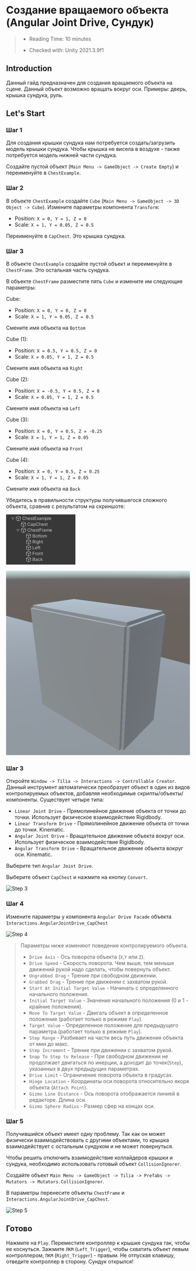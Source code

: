 # Создание вращаемого объекта (Angular Joint Drive, Сундук)

> * Reading Time: 10 minutes
>
> * Checked with: Unity 2021.3.9f1

## Introduction

Данный гайд предназначен для создания вращаемого объекта на сцене. 
Данный объект возможно вращать вокруг оси.
Примеры: дверь, крышка сундука, руль.

## Let's Start

### Шаг 1

Для создания крышки сундука нам потребуется создать/загрузить модель крышки сундука. 
Чтобы крышка не висела в воздухе - также потребуется модель нижней части сундука.

Создайте пустой объект (`Main Menu -> GameObject -> Create Empty`) и переименуйте в `ChestExample`. 

### Шаг 2

В объекте `ChestExample` создайте `Cube` (`Main Menu -> GameObject -> 3D Object -> Cube`). 
Измените параметры компонента `Transform`:

  - Position: `X = 0, Y = 1, Z = 0`
  - Scale: `X = 1, Y = 0.05, Z = 0.5`
	
Переименуйте в `CapChest`. Это крышка сундука.

### Шаг 3

В объекте `ChestExample` создайте пустой объект и переименуйте в `ChestFrame`. Это остальная часть сундука.

В объекте `ChestFrame` разместите пять `Cube` и измените им следующие параметры: 

Cube:

  - Position: `X = 0, Y = 0, Z = 0`
  - Scale: `X = 1, Y = 0.05, Z = 0.5`

Смените имя объекта на `Bottom`

Cube (1):

  - Position: `X = 0.5, Y = 0.5, Z = 0`
  - Scale: `X = 0.05, Y = 1, Z = 0.5`
 
Смените имя объекта на `Right`

Cube (2):

  - Position: `X = -0.5, Y = 0.5, Z = 0`
  - Scale: `X = 0.05, Y = 1, Z = 0.5`
 
Смените имя объекта на `Left`
  
Cube (3):

  - Position: `X = 0, Y = 0.5, Z = -0.25`
  - Scale: `X = 1, Y = 1, Z = 0.05`
 
Смените имя объекта на `Front`

Cube (4):

  - Position: `X = 0, Y = 0.5, Z = 0.25`
  - Scale: `X = 1, Y = 1, Z = 0.05`
 
Смените имя объекта на `Back`


Убедитесь в правильности структуры получившегося сложного объекта, сравнив с результатом на скриншоте:

![Step 2](assets/images/_03_Hierarchy.png)

![Step 2](assets/images/_03_Chest.png)

### Шаг 3

Откройте `Window -> Tilia -> Interactions -> Controllable Creator`. 
Данный инструмент автоматически преобразует объект в один из видов контролируемых объектов, добавляя необходимые скрипты/объекты/компоненты.
Существует четыре типа:
	
  - `Linear Joint Drive` - Прямолинейное движение объекта от точки до точки. Использует физичеcкое взаимодействие Rigidbody.
  - `Linear Transform Drive` - Прямолинейное движение объекта от точки до точки. Kinematic.
  - `Angular Joint Drive` - Вращательное движение объекта вокруг оси. Использует физичеcкое взаимодействие Rigidbody.
  - `Angular Transform Drive` - Вращательное движение объекта вокруг оси. Kinematic.
	
Выберите тип `Angular Joint Drive`.

Выберите объект `CapChest` и нажмите на кнопку `Convert`.

![Step 3](assets/images/_02_HierarchyFacade.png)

### Шаг 4

Измените параметры у компонента `Angular Drive Facade` объекта `Interactions.AngularJointDrive_CapChest`

![Step 4](assets/images/_02_AngDriveFacade.png)

>  Параметры ниже изменяют поведение контролируемого объекта.
>  
>  * `Drive Axis` - Ось поворота объекта (`X`,`Y` или `Z`).
>  * `Drive Speed` - Скорость поворота. Чем выше, тем меньше движений рукой надо сделать, чтобы повернуть объект.
>  * `Ungrabbed Drag` - Трение при свободном движении.
>  * `Grabbed Drag` - Трение при движении с захватом рукой.
>  * `Start At Initial Target Value` - Начинать с определенного начального положения.
>  * `Initial Target Value` - Значения начального положения (0 и 1 - крайние положения).
>  * `Move To Target Value` - Двигать объект в определенное положение (работает только в режиме `Play`).
>  * `Target Value` - Определенное положение для предыдущего параметра.(работает только в режиме `Play`).
>  * `Step Range` - Разбивает на части весь путь движения объекта от мин до макс.
>  * `Step Increment` - Трение при движении с захватом рукой.
>  * `Snap To Step to Release` - При свободном движении не продолжает двигаться по инерции, а доходит до точек(`Step`), указанных в двух предыдущих параметрах.
>  * `Drive Limit` - Ограничение поворота объекта в градусах.
>  * `Hinge Location` - Координаты оси поворота относительно якоря объекта (`Attach Point`).
>  * `Gizmo Line Distance` - Ось поворота отображается линией в редакторе. Длина оси.
>  * `Gizmo Sphere Radius` - Размер сфер на концах оси.

### Шаг 5

Получившийся объект имеет одну проблему. 
Так как он может физически взаимодействовать с другими объектами, то крышка взаимодействует с остальным сундуком и не может повернуться.

Чтобы решить отключить взаимодействие коллайдеров крышки и сундука, необходимо использовать готовый объект `CollisionIgnorer`.

Создайте объект `Main Menu -> GameObject -> Tilia -> Prefabs -> Mutators -> Mutators.CollisionIgnorer`.

В параметры перенесите объекты `ChestFrame` и `Interactions.AngularJointDrive_CapChest`.

![Step 5](assets/images/_02_AngDriveFacade.png)

## Готово

Нажмите на `Play`.
Переместите контроллер к крышке сундука так, чтобы ее коснуться. 
Зажмите `ЛКМ` (`Left_Trigger`), чтобы схватить объект левым контроллером, `ПКМ` (`Right_Trigger`) - правым. 
Не отпуская клавишу, отведите контроллер в сторону. Сундук открылся!



